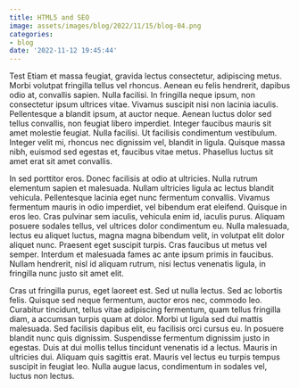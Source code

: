 ```yaml
---
title: HTML5 and SEO
image: assets/images/blog/2022/11/15/blog-04.png
categories:
- blog
date: '2022-11-12 19:45:44'
---
```


Test
Etiam et massa feugiat, gravida lectus consectetur, adipiscing metus. Morbi volutpat fringilla tellus vel rhoncus. Aenean eu felis hendrerit, dapibus odio at, convallis sapien. Nulla facilisi. In fringilla neque ipsum, non consectetur ipsum ultrices vitae. Vivamus suscipit nisi non lacinia iaculis. Pellentesque a blandit ipsum, at auctor neque. Aenean luctus dolor sed tellus convallis, non feugiat libero imperdiet. Integer faucibus mauris sit amet molestie feugiat. Nulla facilisi. Ut facilisis condimentum vestibulum. Integer velit mi, rhoncus nec dignissim vel, blandit in ligula. Quisque massa nibh, euismod sed egestas et, faucibus vitae metus. Phasellus luctus sit amet erat sit amet convallis.

In sed porttitor eros. Donec facilisis at odio at ultricies. Nulla rutrum elementum sapien et malesuada. Nullam ultricies ligula ac lectus blandit vehicula. Pellentesque lacinia eget nunc fermentum convallis. Vivamus fermentum mauris in odio imperdiet, vel bibendum erat eleifend. Quisque in eros leo. Cras pulvinar sem iaculis, vehicula enim id, iaculis purus. Aliquam posuere sodales tellus, vel ultrices dolor condimentum eu. Nulla malesuada, lectus eu aliquet luctus, magna magna bibendum velit, in volutpat elit dolor aliquet nunc. Praesent eget suscipit turpis. Cras faucibus ut metus vel semper. Interdum et malesuada fames ac ante ipsum primis in faucibus. Nullam hendrerit, nisl id aliquam rutrum, nisi lectus venenatis ligula, in fringilla nunc justo sit amet elit.

Cras ut fringilla purus, eget laoreet est. Sed ut nulla lectus. Sed ac lobortis felis. Quisque sed neque fermentum, auctor eros nec, commodo leo. Curabitur tincidunt, tellus vitae adipiscing fermentum, quam tellus fringilla diam, a accumsan turpis quam at dolor. Morbi ut ligula sed dui mattis malesuada. Sed facilisis dapibus elit, eu facilisis orci cursus eu. In posuere blandit nunc quis dignissim. Suspendisse fermentum dignissim justo in egestas. Duis at dui mollis tellus tincidunt venenatis id a lectus. Mauris in ultricies dui. Aliquam quis sagittis erat. Mauris vel lectus eu turpis tempus suscipit in feugiat leo. Nulla augue lacus, condimentum in sodales vel, luctus non lectus.
